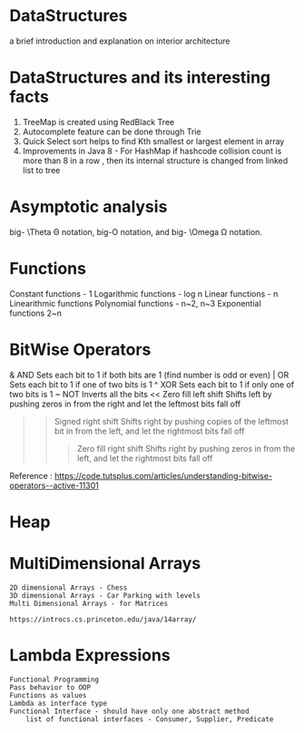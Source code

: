 # DataStructures

  a brief introduction and explanation on interior architecture

# DataStructures and its interesting facts

  1. TreeMap is created using RedBlack Tree
  2. Autocomplete feature can be done through Trie
  3. Quick Select sort helps to find Kth smallest or largest element in array
  4. Improvements in Java 8 - For HashMap if hashcode collision count is more than 8 in a row , then its internal structure is  changed from linked list to tree

# Asymptotic analysis
  big- \Theta Θ notation, big-O notation, and big- \Omega Ω notation.

# Functions   
  
  Constant functions -  1
  Logarithmic functions - log n
  Linear functions  - n
  Linearithmic functions
  Polynomial functions - n~2, n~3
  Exponential functions 2~n

# BitWise Operators

  &	AND	Sets each bit to 1 if both bits are 1 (find number is odd or even)
  |	OR	Sets each bit to 1 if one of two bits is 1
  ^	XOR	Sets each bit to 1 if only one of two bits is 1
  ~	NOT	Inverts all the bits
  <<	Zero fill left shift	Shifts left by pushing zeros in from the right and let the leftmost bits fall off
  >>	Signed right shift	Shifts right by pushing copies of the leftmost bit in from the left, and let the rightmost bits fall off
  >>>	Zero fill right shift	Shifts right by pushing zeros in from the left, and let the rightmost bits fall off

  Reference : https://code.tutsplus.com/articles/understanding-bitwise-operators--active-11301
  
# Heap


# MultiDimensional Arrays

	2D dimensional Arrays - Chess
	3D dimensional Arrays - Car Parking with levels
	Multi Dimensional Arrays - for Matrices

	https://introcs.cs.princeton.edu/java/14array/
  
  
# Lambda Expressions

	Functional Programming
	Pass behavior to OOP
	Functions as values
	Lambda as interface type
	Functional Interface - should have only one abstract method
		list of functional interfaces - Consumer, Supplier, Predicate


